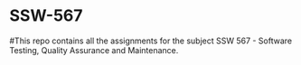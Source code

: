 # SSW-567
#This repo contains all the assignments for the subject SSW 567 - Software Testing, Quality Assurance and Maintenance. 
